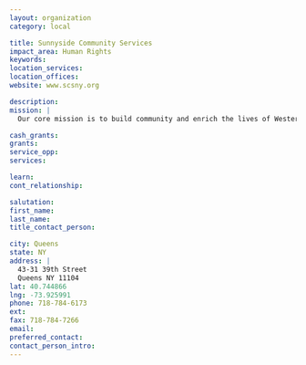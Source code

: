 ```yaml
---
layout: organization
category: local

title: Sunnyside Community Services
impact_area: Human Rights
keywords: 
location_services: 
location_offices: 
website: www.scsny.org

description: 
mission: |
  Our core mission is to build community and enrich the lives of Western Queens’ residents by providing caring, quality services to meet their social, health, educational, and recreational needs and thereby strengthen this multicultural community. Our vision is to be a pioneer in the provision of integrated services that address the complex and changing needs of the community.

cash_grants: 
grants: 
service_opp: 
services: 

learn: 
cont_relationship: 

salutation: 
first_name: 
last_name: 
title_contact_person: 

city: Queens
state: NY
address: |
  43-31 39th Street     
  Queens NY 11104
lat: 40.744866
lng: -73.925991
phone: 718-784-6173
ext: 
fax: 718-784-7266
email: 
preferred_contact: 
contact_person_intro: 
---
```

